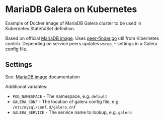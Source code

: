 # MariaDB Galera on Kubernetes

Example of Docker image of MariaDB Galera cluster to be used in Kubernetes StatefulSet 
definition.

Based on official [MariaDB image][mariadb-image].
Uses [peer-finder.go][peer-finder] util from Kibernetes contrib.
Depending on service peers updates `wsrep_*` settings in a Galera config file.

## Settings

See: [MariaDB image][mariadb-image] documentation

Additional variables:

* `POD_NAMESPACE` - The namespace, e.g. `default`
* `GALERA_CONF` - The location of galera config file, e.g. `/etc/mysql/conf.d/galera.cnf`
* `GALERA_SERVICE` - The service name to lookup, e.g. `galera`

[peer-finder]: https://github.com/kubernetes/contrib/blob/master/pets/peer-finder/peer-finder.go
[mariadb-image]: https://hub.docker.com/_/mariadb/